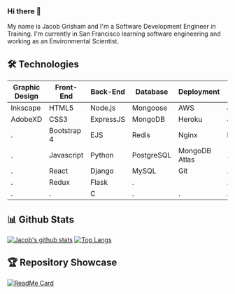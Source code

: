 ### Hi there 👋
My name is Jacob Grisham and I'm a Software Development Engineer in Training. I'm currently in San Francisco learning software engineering and working as an Environmental Scientist.

## 🛠 Technologies
Graphic Design|Front-End  |Back-End |Database  |Deployment   |Testing    | Production
------------- | --------- | ------- | ---------| ----------- | --------- | ----------
Inkscape	    |HTML5	    |Node.js  |Mongoose  |AWS	         |Jest       |CircleCI
AdobeXD			  |CSS3		    |ExpressJS|MongoDB   |Heroku       |Jasmine    |CodeClimate
.			        |Bootstrap 4|EJS	    |Redis		 |Nginx		     |Lighthouse |Codacy
.			        |Javascript |Python		|PostgreSQL|MongoDB Atlas|.          |Docker
.             |React      |Django   |MySQL     |Git          |.          |Webpack
.             |Redux      |Flask    |.         |             |.          |.
.             |.          |C        |.         |.            |.          |.

## 📊 Github Stats
[![Jacob's github stats](https://github-readme-stats.vercel.app/api?username=JacobGrisham&show_icons=true&theme=prussian)](https://github.com/JacobGrisham/github-readme-stats) [![Top Langs](https://github-readme-stats.vercel.app/api/top-langs/?username=JacobGrisham&langs_count=3&theme=prussian)](https://github.com/JacobGrisham/github-readme-stats)

## 🏆 Repository Showcase
[![ReadMe Card](https://github-readme-stats.vercel.app/api/pin/?username=JacobGrisham&repo=YelpCamp&theme=prussian)](https://github.com/JacobGrisham/github-readme-stats)
